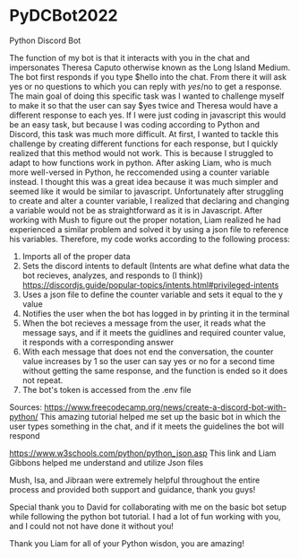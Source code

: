 # PyDCBot2022
Python Discord Bot

The function of my bot is that it interacts with you in the chat and impersonates Theresa Caputo otherwise known as the Long Island Medium. The bot first responds
if you type $hello into the chat. From there it will ask yes or no questions to which you can reply with $yes/$no to get a response. The main goal of doing this specific
task was I wanted to challenge myself to make it so that the user can say $yes twice and Theresa would have a different response to each yes. If I were just coding in
javascript this would be an easy task, but because I was coding according to Python and Discord, this task was much more difficult. At first, I wanted to tackle this
challenge by creating different functions for each response, but I quickly realized that this method would not work. This is because I struggled to adapt to how functions
work in python. After asking Liam, who is much more well-versed in Python, he reccomended using a counter variable instead. I thought this was a great idea because it was much simpler
and seemed like it would be similar to javascript. Unfortunately after struggling to create and alter a counter variable, I realized that declaring and changing a variable
would not be as straightforward as it is in Javascript. After working with Mush to figure out the proper notation, Liam realized he had experienced a similar problem and
solved it by using a json file to reference his variables. Therefore, my code works according to the following process:

1. Imports all of the proper data
2. Sets the discord intents to default (Intents are what define what data the bot recieves, analyzes, and responds to (I think)) https://discordjs.guide/popular-topics/intents.html#privileged-intents 
3. Uses a json file to define the counter variable and sets it equal to the y value
4. Notifies the user when the bot has logged in by printing it in the terminal
5. When the bot recieves a message from the user, it reads what the message says, and if it meets the guidlines and required counter value, it responds with a corresponding
answer
6. With each message that does not end the conversation, the counter value increases by 1 so the user can say yes or no for a second time without getting the same response,
and the function is ended so it does not repeat.
7. The bot's token is accessed from the .env file

Sources:
https://www.freecodecamp.org/news/create-a-discord-bot-with-python/ This amazing tutorial helped me set up the basic bot in which the user types something in the chat, and if
it meets the guidelines the bot will respond

https://www.w3schools.com/python/python_json.asp This link and Liam Gibbons helped me understand and utilize Json files

Mush, Isa, and Jibraan were extremely helpful throughout the entire process and provided both support and guidance, thank you guys!

Special thank you to David for collaborating with me on the basic bot setup while following the python bot tutorial. I had a lot of fun working with you, and I could not
not have done it without you!

Thank you Liam for all of your Python wisdon, you are amazing!
